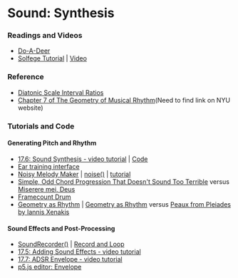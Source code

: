 # Sound: Synthesis

### Readings and Videos
* [Do-A-Deer](https://www.youtube.com/watch?v=drnBMAEA3AM)
* [Solfege Tutorial](https://www.jonbjorkmusic.com/tutorials) | [Video](https://www.youtube.com/watch?v=mEopSLv5oas)

### Reference
* [Diatonic Scale Interval Ratios](https://en.wikipedia.org/wiki/Interval_(music)#Size_of_intervals_used_in_different_tuning_systems)
* [Chapter 7 of The Geometry of Musical Rhythm]()(Need to find link on NYU website)

### Tutorials and Code
#### Generating Pitch and Rhythm
* [17.6: Sound Synthesis - video tutorial](https://youtu.be/Bk8rLzzSink?list=PLRqwX-V7Uu6aFcVjlDAkkGIixw70s7jpW) | [Code](https://editor.p5js.org/p5/sketches/S1xN4x1muQ)
* [Ear training interface](https://editor.p5js.org/icm4.0/sketches/ugARgFTL7)
* [Noisy Melody Maker](https://editor.p5js.org/icm4.0/sketches/mpq_6qLVe) | [noise()](https://p5js.org/reference/#/p5/noise) | [tutorial](https://www.youtube.com/watch?v=Qf4dIN99e2w)
* [Simple, Odd Chord Progression That Doesn't Sound Too Terrible](https://editor.p5js.org/icm4.0/sketches/SgSoSas8Hw) versus [Miserere mei, Deus](https://www.youtube.com/watch?v=H3v9unphfi0)
* [Framecount Drum](https://editor.p5js.org/icm4.0/sketches/jfekXn-px)
* [Geometry as Rhythm](https://www.youtube.com/watch?v=MwKtgDNyGYk) | [Geometry as Rhythm](https://editor.p5js.org/icm4.0/sketches/uryD8XmJD) versus [Peaux from Pleiades by Iannis Xenakis](https://youtu.be/dqtFGaHcWRk?t=1920)

#### Sound Effects and Post-Processing
* [SoundRecorder()](http://p5js.org/reference/#/p5.SoundRecorder) | [Record and Loop](https://editor.p5js.org/icm4.0/sketches/8-VXVgaJO)
* [17.5: Adding Sound Effects - video tutorial](https://youtu.be/40Me1-yAtTc?list=PLRqwX-V7Uu6aFcVjlDAkkGIixw70s7jpW)
* [17.7: ADSR Envelope - video tutorial](https://youtu.be/wUSva_BnedA?list=PLRqwX-V7Uu6aFcVjlDAkkGIixw70s7jpW)
* [p5.js editor: Envelope](https://editor.p5js.org/p5/sketches/Hy4NekQ_X)
